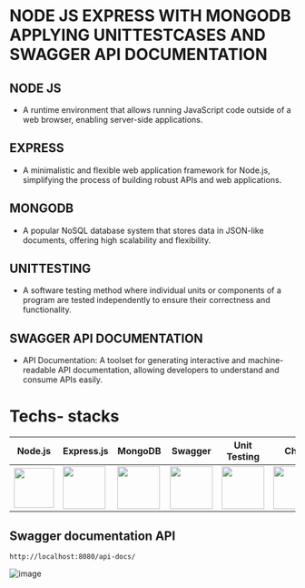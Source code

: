 # NODE JS EXPRESS WITH MONGODB APPLYING UNITTESTCASES AND SWAGGER API DOCUMENTATION

## NODE JS

- A runtime environment that allows running JavaScript code outside of a web browser, enabling server-side applications.

## EXPRESS

- A minimalistic and flexible web application framework for Node.js, simplifying the process of building robust APIs and web applications.

## MONGODB

- A popular NoSQL database system that stores data in JSON-like documents, offering high scalability and flexibility.

## UNITTESTING

- A software testing method where individual units or components of a program are tested independently to ensure their correctness and functionality.

## SWAGGER API DOCUMENTATION

- API Documentation: A toolset for generating interactive and machine-readable API documentation, allowing developers to understand and consume APIs easily.

# Techs- stacks

| Node.js                                                                                                                         | Express.js                                                                                                                      | MongoDB                                                                                                                        | Swagger                                                                                       | Unit Testing                                                                                                                                                                                            | Chai                                                                                                                                                                                                | Mocha                                                                                                                                          |
| ------------------------------------------------------------------------------------------------------------------------------- | ------------------------------------------------------------------------------------------------------------------------------- | ------------------------------------------------------------------------------------------------------------------------------ | --------------------------------------------------------------------------------------------- | ------------------------------------------------------------------------------------------------------------------------------------------------------------------------------------------------------- | --------------------------------------------------------------------------------------------------------------------------------------------------------------------------------------------------- | ---------------------------------------------------------------------------------------------------------------------------------------------- |
| <img width="70px" src="https://user-images.githubusercontent.com/112753481/229047696-de3bf177-16a0-4161-a140-dd89e4fe7b22.png"> | <img width="75px" src="https://user-images.githubusercontent.com/112753481/229164589-4e724000-542d-4deb-9e11-cca7739c2b01.png"> | <img width="75px" src="https://w7.pngwing.com/pngs/956/695/png-transparent-mongodb-original-wordmark-logo-icon-thumbnail.png"> | <img width="75px" src="https://upload.wikimedia.org/wikipedia/commons/a/ab/Swagger-logo.png"> | <img width="75px" src="https://developer.okta.com/assets-jekyll/blog/best-nodejs-testing-tools/the-best-testing-tools-for-nodejs-8de4715435efe8e9d74811baf4c7baaaeffdf6ae769c74bf54cf73a540ea51fb.jpg"> | <img width="75px" src="https://camo.githubusercontent.com/7ecbd4531436e4f20c1dba52a4fd4ac367cfcc20a2f62cfe7a10f32da306afc6/687474703a2f2f636861696a732e636f6d2f696d672f636861692d6c6f676f2e706e67"> | <img width="75px" src="https://e7.pngegg.com/pngimages/21/493/png-clipart-mocha-node-js-javascript-software-testing-npm-github-logo-sign.png"> |

## Swagger documentation API

`http://localhost:8080/api-docs/`

![image](https://github.com/ayushi9797/unittesting_with_nodejs/assets/112810259/acfd9633-d1f7-4b58-bc48-41c875a7c81b)




